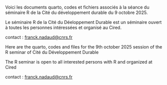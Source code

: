Voici les documents quarto, codes et fichiers associés à la séance du séminaire R de la Cité du développement durable du 9 octobre 2025.

Le séminaire R de la Cité du Déeloppement Durable est un séminaire ouvert à toutes les personnes intéressées et organisé au Cired.

contact : franck.nadaud@cnrs.fr

Here are the quarto, codes and files for the 9th october 2025 session of the R seminar of Cité du Développement Durable

The R seminar is open to all interested persons with R and organized at Cired

contact : franck.nadaud@cnrs.fr
